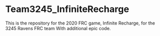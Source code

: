 # Team3245_InfiniteRecharge
This is the repository for the 2020 FRC game, Infinite Recharge, for the 3245 Ravens FRC team
With additional epic code.
